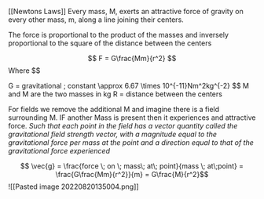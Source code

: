 [[Newtons Laws]]
Every mass, M, exerts an attractive force of gravity on every other mass, m, along a line joining their centers. 

The force is proportional to the product of the masses and inversely proportional to the square of the distance between the centers

$$
F = G\frac{Mm}{r^2}
$$
Where 
$$

G = gravitational \; constant \approx 6.67 \times 10^{-11}Nm^2kg^{-2}
$$
M and M are the two masses in kg 
R = distance between the centers

For fields we remove the additional M and imagine there is a field surrounding M. IF another Mass is present then it experiences and attractive force. *Such that each point in the field has a vector quantity called the gravitational field strength vector, with a magnitude equal to the gravitational force per mass at the point and a direction equal to that of the gravitational force experienced*  

$$ \vec{g} = \frac{force \; on \; mass\; at\; point}{mass \; at\;point} = \frac{G\frac{Mm}{r^2}}{m} = G\frac{M}{r^2}$$
![[Pasted image 20220820135004.png]]
